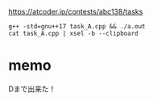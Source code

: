 https://atcoder.jp/contests/abc138/tasks

```
g++ -std=gnu++17 task_A.cpp && ./a.out
cat task_A.cpp | xsel -b --clipboard
```

# memo

Dまで出来た！
